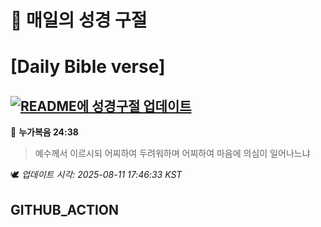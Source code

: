 # 🙏 매일의 성경 구절
# [Daily Bible verse]
## [![README에 성경구절 업데이트](https://github.com/DONGSUKA/first_test/actions/workflows/update-readme-bible.yml/badge.svg)](https://github.com/DONGSUKA/first_test/actions/workflows/update-readme-bible.yml)
<!-- START_BIBLE_VERSE -->
📖 **누가복음 24:38**
> 예수께서 이르시되 어찌하여 두려워하며 어찌하여 마음에 의심이 일어나느냐

🕊️ _업데이트 시각: 2025-08-11 17:46:33 KST_
  <!-- END_BIBLE_VERSE -->
## GITHUB_ACTION
